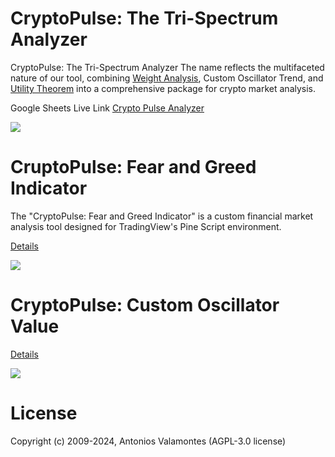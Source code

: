 # CryptoPulse: The Tri-Spectrum Analyzer

CryptoPulse: The Tri-Spectrum Analyzer The name reflects the multifaceted nature of our tool, combining [Weight Analysis](https://github.com/geopayme/CryptoPulseAnalyzer/wiki/Weighted-Moving-Average), Custom Oscillator Trend, and [Utility Theorem](https://github.com/geopayme/CryptoPulseAnalyzer/wiki/Making-Choices-in-the-Face-of-Uncertainty:-An-Exploration-of-Expected-Utility-Theory) into a comprehensive package for crypto market analysis.

Google Sheets Live Link [Crypto Pulse Analyzer](https://docs.google.com/spreadsheets/d/e/2PACX-1vSeVZcMuB6FT_MAb-_C3LvgXGhWGCKH1kJEeidvWgYcWAsKVwVtiH7bJP_gnZPNf9nejZ1CPy59tPPI/pubhtml#)

![](https://github.com/geopayme/CryptoPulse/assets/8299759/632aa6ef-1080-4a88-94d8-9d0bb883ecb0)

# CruptoPulse: Fear and Greed Indicator

The "CryptoPulse: Fear and Greed Indicator" is a custom financial market analysis tool designed for TradingView's Pine Script environment. 

[Details](https://github.com/geopayme/CryptoPulseAnalyzer/tree/main/Indicators/fear-n-greed-indicator)

![](https://github.com/geopayme/CryptoPulseAnalyzer/blob/main/Indicators/images/Screenshot%202024-01-25%20at%205.09.30%20AM.png)

# CryptoPulse: Custom Oscillator Value

[Details](https://github.com/geopayme/CryptoPulseAnalyzer/tree/main/Indicators/cov)

![](https://github.com/geopayme/CryptoPulseAnalyzer/blob/main/Indicators/images/Screenshot%202024-01-25%20at%207.13.42%20PM.png)
# License
Copyright (c) 2009-2024, Antonios Valamontes (AGPL-3.0 license)


